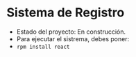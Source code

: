 <h1> Sistema de Registro   </h1>

- Estado del proyecto:  En construcción.
- Para ejecutar el sistrema, debes poner:
- ``` rpm install react ``` 
